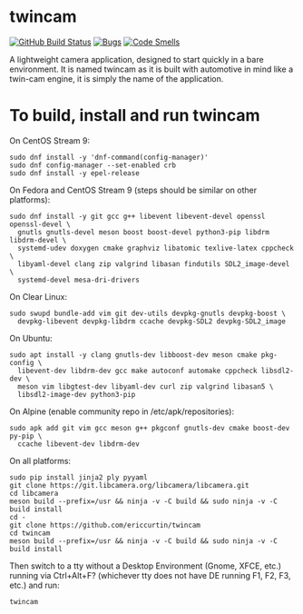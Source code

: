 # twincam

[![GitHub Build Status](https://github.com/inotify-tools/inotify-tools/workflows/build/badge.svg)](https://github.com/ericcurtin/twincam/actions)
[![Bugs](https://sonarcloud.io/api/project_badges/measure?project=ericcurtin_twincam&metric=bugs)](https://sonarcloud.io/summary/new_code?id=ericcurtin_twincam)
[![Code Smells](https://sonarcloud.io/api/project_badges/measure?project=ericcurtin_twincam&metric=code_smells)](https://sonarcloud.io/summary/new_code?id=ericcurtin_twincam)

A lightweight camera application, designed to start quickly in a bare
environment. It is named twincam as it is built with automotive in mind
like a twin-cam engine, it is simply the name of the application.

# To build, install and run twincam

On CentOS Stream 9:

```
sudo dnf install -y 'dnf-command(config-manager)'
sudo dnf config-manager --set-enabled crb
sudo dnf install -y epel-release
```

On Fedora and CentOS Stream 9 (steps should be similar on other platforms):

```
sudo dnf install -y git gcc g++ libevent libevent-devel openssl openssl-devel \
  gnutls gnutls-devel meson boost boost-devel python3-pip libdrm libdrm-devel \
  systemd-udev doxygen cmake graphviz libatomic texlive-latex cppcheck \
  libyaml-devel clang zip valgrind libasan findutils SDL2_image-devel \
  systemd-devel mesa-dri-drivers
```

On Clear Linux:

```
sudo swupd bundle-add vim git dev-utils devpkg-gnutls devpkg-boost \
  devpkg-libevent devpkg-libdrm ccache devpkg-SDL2 devpkg-SDL2_image
```

On Ubuntu:

```
sudo apt install -y clang gnutls-dev libboost-dev meson cmake pkg-config \
  libevent-dev libdrm-dev gcc make autoconf automake cppcheck libsdl2-dev \
  meson vim libgtest-dev libyaml-dev curl zip valgrind libasan5 \
  libsdl2-image-dev python3-pip
```

On Alpine (enable community repo in /etc/apk/repositories):

```
sudo apk add git vim gcc meson g++ pkgconf gnutls-dev cmake boost-dev py-pip \
  ccache libevent-dev libdrm-dev
```

On all platforms:

```
sudo pip install jinja2 ply pyyaml
git clone https://git.libcamera.org/libcamera/libcamera.git
cd libcamera
meson build --prefix=/usr && ninja -v -C build && sudo ninja -v -C build install
cd -
git clone https://github.com/ericcurtin/twincam
cd twincam
meson build --prefix=/usr && ninja -v -C build && sudo ninja -v -C build install
```

Then switch to a tty without a Desktop Environment (Gnome, XFCE, etc.) running via
Ctrl+Alt+F? (whichever tty does not have DE running F1, F2, F3, etc.) and run:

```
twincam
```

